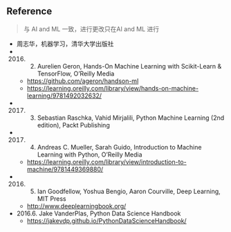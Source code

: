 ## Reference
> 与 AI and ML 一致，进行更改只在AI and ML 进行

* 周志华，机器学习，清华大学出版社
* 2016. 2. Aurelien Geron, Hands-On Machine Learning with Scikit-Learn & TensorFlow, O’Reilly Media 
	* https://github.com/ageron/handson-ml
	* https://learning.oreilly.com/library/view/hands-on-machine-learning/9781492032632/
* 2017. 3. Sebastian Raschka, Vahid Mirjalili, Python Machine Learning (2nd edition), Packt Publishing
* 2017. 4. Andreas C. Mueller, Sarah Guido, Introduction to Machine Learning with Python, O’Reilly Media
	* https://learning.oreilly.com/library/view/introduction-to-machine/9781449369880/
* 2016. 5. Ian Goodfellow, Yoshua Bengio, Aaron Courville, Deep Learning, MIT Press
	* http://www.deeplearningbook.org/
* 2016.6.  Jake VanderPlas, Python Data Science Handbook
	* https://jakevdp.github.io/PythonDataScienceHandbook/
